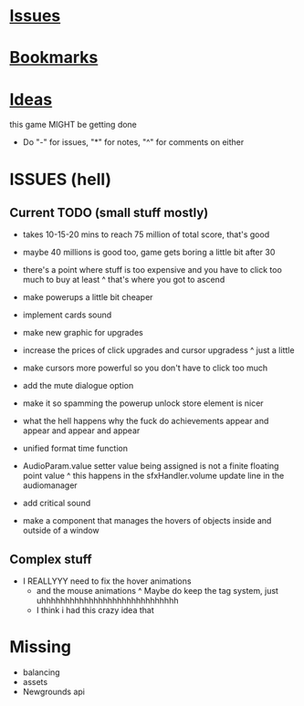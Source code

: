# [Issues](#issues)
# [Bookmarks](#bookmarks)
# [Ideas](#ideas)

this game MIGHT be getting done

* Do "-" for issues, "*" for notes, "^" for comments on either

# ISSUES (hell)
## Current TODO (small stuff mostly)

<!-- ascension -->
- takes 10-15-20 mins to reach 75 million of total score, that's good
- maybe 40 millions is good too, game gets boring a little bit after 30
- there's a point where stuff is too expensive and you have to click too much to buy at least
^ that's where you got to ascend

- make powerups a little bit cheaper
- implement cards sound
- make new graphic for upgrades
- increase the prices of click upgrades and cursor upgradess
^ just a little
- make cursors more powerful so you don't have to click too much
- add the mute dialogue option 
- make it so spamming the powerup unlock store element is nicer
- what the hell happens why the fuck do achievements appear and appear and appear and appear
- unified format time function
- AudioParam.value setter value being assigned is not a finite floating point value
^ this happens in the sfxHandler.volume update line in the audiomanager
- add critical sound

- make a component that manages the hovers of objects inside and outside of a window

## Complex stuff
- I REALLYYY need to fix the hover animations
	* and the mouse animations
	^ Maybe do keep the tag system, just uhhhhhhhhhhhhhhhhhhhhhhhhhhhhh
	* I think i had this crazy idea that 

# Missing
- balancing
- assets
- Newgrounds api
